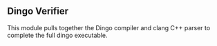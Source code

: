 ## Dingo Verifier

This module pulls together the Dingo compiler and clang C++ parser to complete the full dingo executable.
